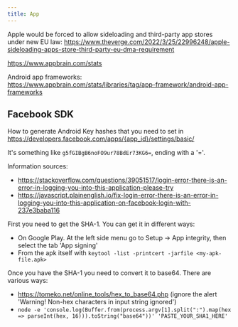```yaml
---
title: App
---
```


Apple would be forced to allow sideloading and third-party app stores under new EU law: https://www.theverge.com/2022/3/25/22996248/apple-sideloading-apps-store-third-party-eu-dma-requirement

https://www.appbrain.com/stats

Android app frameworks: https://www.appbrain.com/stats/libraries/tag/app-framework/android-app-frameworks

## Facebook SDK

How to generate Android Key hashes that you need to set in https://developers.facebook.com/apps/{app_id}/settings/basic/

It's something like `g5fGIBgB6noFO9ur78BdEr73KG6=`, ending with a '='.

Information sources:

- https://stackoverflow.com/questions/39051517/login-error-there-is-an-error-in-logging-you-into-this-application-please-try
- https://javascript.plainenglish.io/fix-login-error-there-is-an-error-in-logging-you-into-this-application-on-facebook-login-with-237e3baba116

First you need to get the SHA-1. You can get it in different ways:

- On Google Play. At the left side menu go to Setup -> App integrity, then select the tab 'App signing'
- From the apk itself with `keytool -list -printcert -jarfile <my-apk-file.apk>`

Once you have the SHA-1 you need to convert it to base64. There are various ways:

- https://tomeko.net/online_tools/hex_to_base64.php (ignore the alert 'Warning! Non-hex characters in input string ignored')
- `node -e 'console.log(Buffer.from(process.argv[1].split(":").map(hex => parseInt(hex, 16))).toString("base64"))' 'PASTE_YOUR_SHA1_HERE'`
